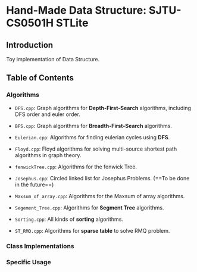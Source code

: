 # Hand-Made Data Structure: SJTU-CS0501H STLite

## Introduction

Toy implementation of Data Structure.

## Table of Contents

### Algorithms

- `DFS.cpp`: Graph algorithms for **Depth-First-Search** algorithms, including DFS order and euler order.

- `BFS.cpp`: Graph algorithms for **Breadth-First-Search** algorithms.

- `Eulerian.cpp`: Algorithms for finding eulerian cycles using **DFS**.

- `Floyd.cpp`: Floyd algorithms for solving multi-source shortest path algorithms in graph theory.

- `fenwickTree.cpp`: Algorithms for the fenwick Tree.

- `Josephus.cpp`: Circled linked list for Josephus Problems. (==To be done in the future==)

- `Maxsum_of_array.cpp`: Algorithms for the Maxsum of array algorithms.

- `Segement_Tree.cpp`: Algorithms for **Segment Tree** algorithms.

- `Sorting.cpp`: All kinds of **sorting** algorithms.

- `ST_RMQ.cpp`: Algorithms for **sparse table** to solve RMQ problem.

### Class Implementations

### Specific Usage